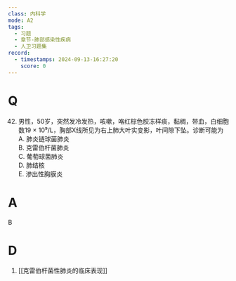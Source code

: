 ```yaml
---
class: 内科学
mode: A2
tags:
  - 习题
  - 章节-肺部感染性疾病
  - 人卫习题集
record:
  - timestamps: 2024-09-13-16:27:20
    score: 0
---
```


# Q
42. 男性，50岁，突然发冷发热，咳嗽，咯红棕色胶冻样痰，黏稠，带血，白细胞数19 × 10⁹/L，胸部X线所见为右上肺大叶实变影，叶间隙下坠。诊断可能为  
A. 肺炎链球菌肺炎  
B. 克雷伯杆菌肺炎  
C. 葡萄球菌肺炎  
D. 肺结核  
E. 渗出性胸膜炎
# A
B
# D
1. [[克雷伯杆菌性肺炎的临床表现]]